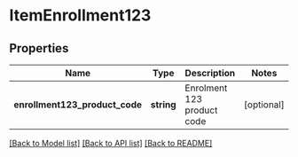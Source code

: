 # ItemEnrollment123

## Properties
Name | Type | Description | Notes
------------ | ------------- | ------------- | -------------
**enrollment123_product_code** | **string** | Enrolment 123 product code | [optional] 

[[Back to Model list]](../README.md#documentation-for-models) [[Back to API list]](../README.md#documentation-for-api-endpoints) [[Back to README]](../README.md)


